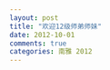 ```yaml
---
layout: post
title: "欢迎12级师弟师妹"
date: 2012-10-01
comments: true
categories: 南雅 2012
---
```

<script type="text/javascript">
	if(mobilecheck==false){
		document.write('{% img img-responsive /images/post/20121001/2012guoqing.jpg %}');
	}
	else{
		document.write('{% img img-responsive /images/mobile/post/20121001/2012guoqing.jpg %}');
	}
</script>
<!--more-->